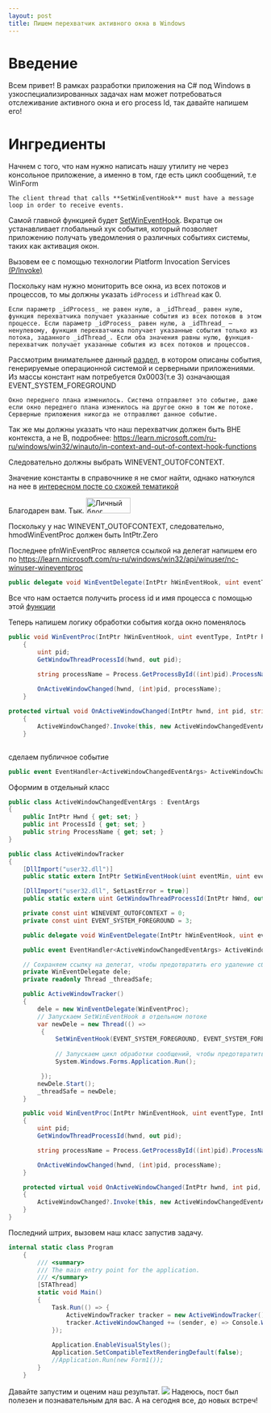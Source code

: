 ```yaml
---
layout: post
title: Пишем перехватчик активного окна в Windows
---
```

# Введение
Всем привет! В рамках разработки приложения на C# под Windows в узкоспециализированных задачах нам может потребоваться отслеживание активного окна и его process Id, так давайте напишем его!

# Ингредиенты
Начнем с того, что нам нужно написать нашу утилиту не через консольное приложение, а именно в том, где есть цикл сообщений, т.е WinForm

`The client thread that calls **SetWinEventHook** must have a message loop in order to receive events.`

Самой главной функцией будет [SetWinEventHook](https://learn.microsoft.com/ru-ru/windows/win32/api/winuser/nf-winuser-setwineventhook?redirectedfrom=MSDN).
Вкратце он устанавливает глобальный хук события, который позволяет приложению получать уведомления о различных событиях системы, таких как активация окон.

Вызовем ее с помощью технологии Platform Invocation Services [(P/Invoke)](https://learn.microsoft.com/ru-ru/dotnet/api/system.runtime.interopservices.dllimportattribute?view=net-8.0)

Поскольку нам нужно мониторить все окна, из всех потоков и процессов, то мы должны указать `idProcess` и `idThread` как 0.
```
Если параметр _idProcess_ не равен нулю, а _idThread_ равен нулю, функция перехватчика получает указанные события из всех потоков в этом процессе. Если параметр _idProcess_ равен нулю, а _idThread_ — ненулевому, функция перехватчика получает указанные события только из потока, заданного _idThread_. Если оба значения равны нулю, функция-перехватчик получает указанные события из всех потоков и процессов.
```
Рассмотрим внимательнее данный [раздел](https://learn.microsoft.com/en-us/windows/win32/winauto/event-constants), в котором описаны события, генерируемые операционной системой и серверными приложениями.
Из массы констант нам потребуется 0x0003(т.е 3) означающая EVENT_SYSTEM_FOREGROUND
```
Окно переднего плана изменилось. Система отправляет это событие, даже если окно переднего плана изменилось на другое окно в том же потоке. Серверные приложения никогда не отправляют данное событие.
```
Так же мы должны указать что наш перехватчик должен быть ВНЕ контекста, а не В, подробнее:
https://learn.microsoft.com/ru-ru/windows/win32/winauto/in-context-and-out-of-context-hook-functions

Следовательно должны выбрать WINEVENT_OUTOFCONTEXT.

Значение константы в справочнике я не смог найти, однако наткнулся на нее в [интересном посте со схожей тематикой](https://www.manhunter.ru/assembler/1536_perehvat_i_obrabotka_izmeneniya_zagolovka_okna_drugogo_prilozheniya.html)

Благодарен вам.
Тык.
<a href="https://www.manhunter.ru" target="_blank"><img src="https://www.manhunter.ru/images/button.gif" alt="Личный блог ManHunter'а" title="Личный блог ManHunter'а" width="88" height="31" /></a>

Поскольку у нас WINEVENT_OUTOFCONTEXT, следовательно, hmodWinEventProc должен быть IntPtr.Zero

Последнее pfnWinEventProc является ссылкой на делегат
напишем его по
https://learn.microsoft.com/ru-ru/windows/win32/api/winuser/nc-winuser-wineventproc

```cs
public delegate void WinEventDelegate(IntPtr hWinEventHook, uint eventType, IntPtr hwnd, int idObject, int idChild, uint dwEventThread, uint dwmsEventTime);
```

Все что нам остается получить process id и имя процесса с помощью этой [функции](https://learn.microsoft.com/ru-ru/windows/win32/api/winuser/nf-winuser-getwindowthreadprocessid)

Теперь напишем логику обработки события когда окно поменялось

```cs
public void WinEventProc(IntPtr hWinEventHook, uint eventType, IntPtr hwnd, int idObject, int idChild, uint dwEventThread, uint dwmsEventTime)
    {
        uint pid;
        GetWindowThreadProcessId(hwnd, out pid);

        string processName = Process.GetProcessById((int)pid).ProcessName;

        OnActiveWindowChanged(hwnd, (int)pid, processName);
    }
    
protected virtual void OnActiveWindowChanged(IntPtr hwnd, int pid, string processName)
    {
        ActiveWindowChanged?.Invoke(this, new ActiveWindowChangedEventArgs { Hwnd = hwnd, ProcessId = pid, ProcessName = processName });
    }
    
```
сделаем публичное событие

```cs
public event EventHandler<ActiveWindowChangedEventArgs> ActiveWindowChanged;
```

Оформим в отдельный класс
```cs
public class ActiveWindowChangedEventArgs : EventArgs
{
    public IntPtr Hwnd { get; set; }
    public int ProcessId { get; set; }
    public string ProcessName { get; set; }
}

public class ActiveWindowTracker
{
    [DllImport("user32.dll")]
    public static extern IntPtr SetWinEventHook(uint eventMin, uint eventMax, IntPtr hmodWinEventProc, WinEventDelegate lpfnWinEventProc, uint idProcess, uint idThread, uint dwFlags);

    [DllImport("user32.dll", SetLastError = true)]
    public static extern uint GetWindowThreadProcessId(IntPtr hWnd, out uint lpdwProcessId);

    private const uint WINEVENT_OUTOFCONTEXT = 0;
    private const uint EVENT_SYSTEM_FOREGROUND = 3;

    public delegate void WinEventDelegate(IntPtr hWinEventHook, uint eventType, IntPtr hwnd, int idObject, int idChild, uint dwEventThread, uint dwmsEventTime);

    public event EventHandler<ActiveWindowChangedEventArgs> ActiveWindowChanged;

    // Сохраняем ссылку на делегат, чтобы предотвратить его удаление сборщиком мусора
    private WinEventDelegate dele;
    private readonly Thread _threadSafe;

    public ActiveWindowTracker()
    {
        dele = new WinEventDelegate(WinEventProc);
        // Запускаем SetWinEventHook в отдельном потоке
        var newDele = new Thread(() =>
         {
             SetWinEventHook(EVENT_SYSTEM_FOREGROUND, EVENT_SYSTEM_FOREGROUND, IntPtr.Zero, dele, 0, 0, WINEVENT_OUTOFCONTEXT);
             
             // Запускаем цикл обработки сообщений, чтобы предотвратить завершение потока
             System.Windows.Forms.Application.Run();

         });
        newDele.Start();
        _threadSafe = newDele;
    }

    public void WinEventProc(IntPtr hWinEventHook, uint eventType, IntPtr hwnd, int idObject, int idChild, uint dwEventThread, uint dwmsEventTime)
    {
        uint pid;
        GetWindowThreadProcessId(hwnd, out pid);

        string processName = Process.GetProcessById((int)pid).ProcessName;

        OnActiveWindowChanged(hwnd, (int)pid, processName);
    }

    protected virtual void OnActiveWindowChanged(IntPtr hwnd, int pid, string processName)
    {
        ActiveWindowChanged?.Invoke(this, new ActiveWindowChangedEventArgs { Hwnd = hwnd, ProcessId = pid, ProcessName = processName });
    }
}
```

Последний штрих, вызовем наш класс запустив задачу.
```cs
internal static class Program
    {
        /// <summary>
        /// The main entry point for the application.
        /// </summary>
        [STAThread]
        static void Main()
        {
            Task.Run(() => {
                ActiveWindowTracker tracker = new ActiveWindowTracker();
                tracker.ActiveWindowChanged += (sender, e) => Console.WriteLine($"Thread: {System.Threading.Thread.CurrentThread}Window activated: {e.Hwnd}, PID: {e.ProcessId}, Process Name: {e.ProcessName}");
            });
            
            Application.EnableVisualStyles();
            Application.SetCompatibleTextRenderingDefault(false);
            //Application.Run(new Form1());
        }
    }
```

Давайте запустим и оценим наш результат.
![](assets/2024-02-26-02-08-03.gif)
Надеюсь, пост был полезен и познавательным для вас.
А на сегодня все, до новых встреч!

